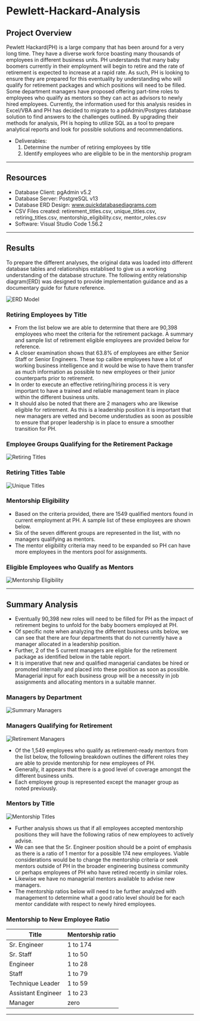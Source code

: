 # Pewlett-Hackard-Analysis


## Project Overview
Pewlett Hackard(PH) is a large company that has been around for a very long time. They have a diverse work force boasting many thousands of employees in different business units. PH understands that many baby boomers currently in their employment will begin to retire and the rate of retirement is expected to increase at a rapid rate. As such, PH is looking to ensure they are prepared for this eventuality by understanding who will qualify for retirement packages and which positions will need to be filled. Some department managers have proposed offering part-time roles to employees who qualify as mentors so they can act as advisors to newly hired employees. Currently, the information used for this analysis resides in Excel/VBA and PH has decided to migrate to a pdAdmin/Postgres database solution to find answers to the challenges outlined. By upgrading their methods for analysis, PH is hoping to utilize SQL as a tool to prepare analytical reports and look for possible solutions and recommendations.

- Deliverables:
  1. Determine the number of retiring employees by title
  2. Identify employees who are eligible to be in the mentorship program
------------------------------------------------------------------------------------------------------------

## Resources
- Database Client: pgAdmin v5.2
- Database Server: PostgreSQL v13
- Database ERD Design: www.quickdatabasediagrams.com
- CSV Files created: retirement_titles.csv, unique_titles.csv, retiring_titles.csv, mentorship_eligibility.csv, mentor_roles.csv
- Software: Visual Studio Code 1.56.2
------------------------------------------------------------------------------------------------------------

## Results

To prepare the different analyses, the original data was loaded into different database tables and relationships establised to give us a working understanding of the database structure. The following entity relationship diagram(ERD) was designed to provide implementation guidance and as a documentary guide for future reference.

![ERD Model](images/EmployeeDB_ERD.png)

### Retiring Employees by Title

- From the list below we are able to determine that there are 90,398 employees who meet the criteria for the retirement package. A summary and sample list of retirement eligible employees are provided below for reference.
- A closer examination shows that 63.8% of employees are either Senior Staff or Senior Engineers. These top calibre employees have a lot of working business intelligence and it would be wise to have them transfer as much information as possible to new employees or their junior counterparts prior to retirement.
- In order to execute an effective retiring/hiring process it is very important to have a trained and reliable management team in place within the different business units.
- It should also be noted that there are 2 managers who are likewise eligible for retirement. As this is a leadership position it is important that new managers are vetted and become understudies as soon as possible to ensure that proper leadership is in place to ensure a smoother transition for PH.

### Employee Groups Qualifying for the Retirement Package

![Retiring Titles](images/Retiring_Titles.png)

### Retiring Titles Table

![Unique Titles](images/Unique_Titles.png)

### Mentorship Eligibility

- Based on the criteria provided, there are 1549 qualified mentors found in current employment at PH. A sample list of these employees are shown below.
- Six of the seven different groups are represented in the list, with no managers qualifying as mentors.
- The mentor eligibility criteria may need to be expanded so PH can have more employees in the mentors pool for assignments.

### Eligible Employees who Qualify as Mentors

![Mentorship Eligibility](images/Mentorship_Eligibility.png)

------------------------------------------------------------------------------------------------------------

## Summary Analysis

- Eventually 90,398 new roles will need to be filled for PH as the impact of retirement begins to unfold for the baby boomers employed at PH.
- Of specific note when analyzing the different business units below, we can see that there are four departments that do not currently have a manager allocated in a leadership position.
- Further, 2 of the 5 current managers are eligible for the retirement package as identified below in the table report.
- It is imperative that new and qualified managerial candiates be hired or promoted internally and placed into these position as soon as possible. Managerial input for each business group will be a necessity in job assignments and allocating mentors in a suitable manner.

### Managers by Department

![Summary Managers](images/Summary_Managers1.png)

### Managers Qualifying for Retirement

![Retirement Managers](images/Summary_Managers2.png)

- Of the 1,549 employees who qualify as retirement-ready mentors from the list below, the following breakdown outlines the different roles they are able to provide mentorship for new employees of PH.
- Generally, it appears that there is a good level of coverage amongst the different business units.
- Each employee group is represented except the manager group as noted previously.

### Mentors by Title

![Mentorship Titles](images/Mentorship_Titles.png)

- Further analysis shows us that if all employees accepted mentorship positions they will have the following ratios of new employees to actively advise.
- We can see that the Sr. Engineer position should be a point of emphasis as there is a ratio of 1 mentor for a possible 174 new employees. Viable considerations would be to change the mentorship criteria or seek mentors outside of PH in the broader engineering business community or perhaps employees of PH who have retired recently in similar roles.
- Likewise we have no managerial mentors available to advise new managers.
- The mentorship ratios below will need to be further analyzed with management to determine what a good ratio level should be for each mentor candidate with respect to newly hired employees.

### Mentorship to New Employee Ratio

Title               | Mentorship ratio  |
--------------------|--------------------
 Sr. Engineer       | 1 to 174          |
 Sr. Staff          | 1 to 50           |
 Engineer           | 1 to 28           |
 Staff              | 1 to 79           |
 Technique Leader   | 1 to 59           |
 Assistant Engineer | 1 to 23           |
 Manager            | zero              |
 ----------------------------------------